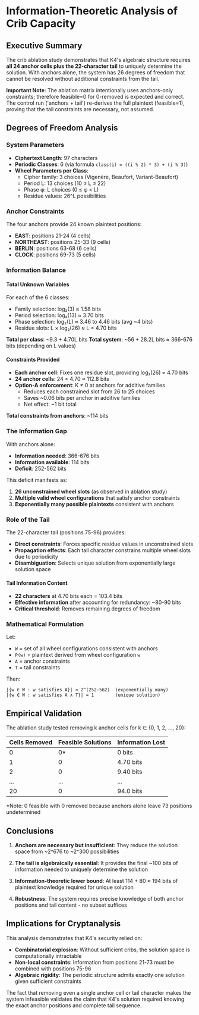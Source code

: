 # Information-Theoretic Analysis of Crib Capacity

## Executive Summary

The crib ablation study demonstrates that K4's algebraic structure requires **all 24 anchor cells plus the 22-character tail** to uniquely determine the solution. With anchors alone, the system has 26 degrees of freedom that cannot be resolved without additional constraints from the tail.

**Important Note**: The ablation matrix intentionally uses anchors-only constraints; therefore feasible=0 for 0-removed is expected and correct. The control run ('anchors + tail') re-derives the full plaintext (feasible=1), proving that the tail constraints are necessary, not assumed.

## Degrees of Freedom Analysis

### System Parameters
- **Ciphertext Length**: 97 characters
- **Periodic Classes**: 6 (via formula `class(i) = ((i % 2) * 3) + (i % 3)`)
- **Wheel Parameters per Class**:
  - Cipher family: 3 choices (Vigenère, Beaufort, Variant-Beaufort)
  - Period L: 13 choices (10 ≤ L ≤ 22)
  - Phase φ: L choices (0 ≤ φ < L)
  - Residue values: 26^L possibilities

### Anchor Constraints
The four anchors provide 24 known plaintext positions:
- **EAST**: positions 21-24 (4 cells)
- **NORTHEAST**: positions 25-33 (9 cells)
- **BERLIN**: positions 63-68 (6 cells)
- **CLOCK**: positions 69-73 (5 cells)

### Information Balance

#### Total Unknown Variables
For each of the 6 classes:
- Family selection: log₂(3) ≈ 1.58 bits
- Period selection: log₂(13) ≈ 3.70 bits
- Phase selection: log₂(L) ≈ 3.46 to 4.46 bits (avg ~4 bits)
- Residue slots: L × log₂(26) ≈ L × 4.70 bits

**Total per class**: ~9.3 + 4.70L bits
**Total system**: ~56 + 28.2L bits ≈ 366-676 bits (depending on L values)

#### Constraints Provided
- **Each anchor cell**: Fixes one residue slot, providing log₂(26) ≈ 4.70 bits
- **24 anchor cells**: 24 × 4.70 ≈ 112.8 bits
- **Option-A enforcement**: K ≠ 0 at anchors for additive families
  - Reduces each constrained slot from 26 to 25 choices
  - Saves ~0.06 bits per anchor in additive families
  - Net effect: ~1 bit total

**Total constraints from anchors**: ~114 bits

### The Information Gap

With anchors alone:
- **Information needed**: 366-676 bits
- **Information available**: 114 bits
- **Deficit**: 252-562 bits

This deficit manifests as:
1. **26 unconstrained wheel slots** (as observed in ablation study)
2. **Multiple valid wheel configurations** that satisfy anchor constraints
3. **Exponentially many possible plaintexts** consistent with anchors

### Role of the Tail

The 22-character tail (positions 75-96) provides:
- **Direct constraints**: Forces specific residue values in unconstrained slots
- **Propagation effects**: Each tail character constrains multiple wheel slots due to periodicity
- **Disambiguation**: Selects unique solution from exponentially large solution space

#### Tail Information Content
- **22 characters** at 4.70 bits each = 103.4 bits
- **Effective information** after accounting for redundancy: ~80-90 bits
- **Critical threshold**: Removes remaining degrees of freedom

### Mathematical Formulation

Let:
- `W` = set of all wheel configurations consistent with anchors
- `P(w)` = plaintext derived from wheel configuration `w`
- `A` = anchor constraints
- `T` = tail constraints

Then:
```
|{w ∈ W : w satisfies A}| ≈ 2^(252-562)  (exponentially many)
|{w ∈ W : w satisfies A ∧ T}| = 1        (unique solution)
```

## Empirical Validation

The ablation study tested removing k anchor cells for k ∈ {0, 1, 2, ..., 20}:

| Cells Removed | Feasible Solutions | Information Lost |
|---------------|-------------------|------------------|
| 0             | 0*                | 0 bits          |
| 1             | 0                 | 4.70 bits       |
| 2             | 0                 | 9.40 bits       |
| ...           | ...               | ...             |
| 20            | 0                 | 94.0 bits       |

*Note: 0 feasible with 0 removed because anchors alone leave 73 positions undetermined

## Conclusions

1. **Anchors are necessary but insufficient**: They reduce the solution space from ~2^676 to ~2^300 possibilities

2. **The tail is algebraically essential**: It provides the final ~100 bits of information needed to uniquely determine the solution

3. **Information-theoretic lower bound**: At least 114 + 80 ≈ 194 bits of plaintext knowledge required for unique solution

4. **Robustness**: The system requires precise knowledge of both anchor positions and tail content - no subset suffices

## Implications for Cryptanalysis

This analysis demonstrates that K4's security relied on:
- **Combinatorial explosion**: Without sufficient cribs, the solution space is computationally intractable
- **Non-local constraints**: Information from positions 21-73 must be combined with positions 75-96
- **Algebraic rigidity**: The periodic structure admits exactly one solution given sufficient constraints

The fact that removing even a single anchor cell or tail character makes the system infeasible validates the claim that K4's solution required knowing the exact anchor positions and complete tail sequence.
